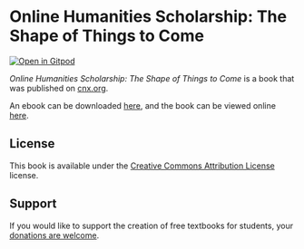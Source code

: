 # Online Humanities Scholarship: The Shape of Things to Come

[![Open in Gitpod](https://gitpod.io/button/open-in-gitpod.svg)](https://gitpod.io/from-referrer/)

_Online Humanities Scholarship: The Shape of Things to Come_ is a book that was published on [cnx.org](https://cnx.org/).

An ebook can be downloaded [here](https://github.com/cnx-user-books/cnxbook-online-humanities-scholarship-the-shape-of-things-to-come/releases/latest), and the book can be viewed online [here](https://github.com/cnx-user-books/cnxbook-online-humanities-scholarship-the-shape-of-things-to-come/releases/latest).

## License
This book is available under the [Creative Commons Attribution License](./LICENSE) license.

## Support
If you would like to support the creation of free textbooks for students, your [donations are welcome](https://riceconnect.rice.edu/donation/support-openstax-banner).
